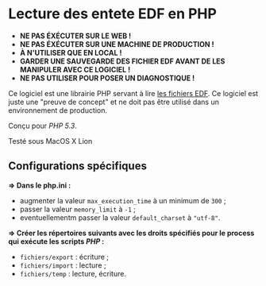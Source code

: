 # Lecture des entete EDF en PHP

+ **NE PAS ÉXÉCUTER SUR LE WEB !**  
+ **NE PAS ÉXÉCUTER SUR UNE MACHINE DE PRODUCTION !**  
+ **À N'UTILISER QUE EN LOCAL !**  
+ **GARDER UNE SAUVEGARDE DES FICHIER EDF AVANT DE LES MANIPULER AVEC CE LOGICIEL !**  
+ **NE PAS UTILISER POUR POSER UN DIAGNOSTIQUE !**

Ce logiciel est une librairie PHP servant à lire [les fichiers EDF][edf]. Ce
logiciel est juste une "preuve de concept" et ne doit pas être utilisé dans un
environnement de production.

Conçu pour _PHP 5.3_.

Testé sous MacOS X Lion

## Configurations spécifiques

**⇒ Dans le php.ini :**

+ augmenter la valeur `max_execution_time` à un minimum de `300` ;
+ passer la valeur `memory_limit` à `-1` ;
+ eventuellementm passer la valeur `default_charset` à `"utf-8"`.

**⇒ Créer les répertoires suivants avec les droits spécifiés pour le process qui exécute les scripts _PHP_ :**

+ `fichiers/export` : écriture ;
+ `fichiers/import` : lecture ;
+ `fichiers/temp` : lecture, écriture.

[edf]: http://www.edfplus.info "European Data Format"